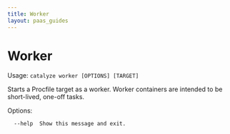 ```yaml
---
title: Worker
layout: paas_guides
---
```


# Worker

Usage: `catalyze worker [OPTIONS] [TARGET]`

  Starts a Procfile target as a worker. Worker containers are intended to be short-lived, one-off tasks.

Options:

```
  --help  Show this message and exit.
```
